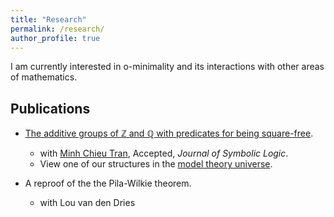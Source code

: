 ```yaml
---
title: "Research"
permalink: /research/
author_profile: true
---
```


I am currently interested in o-minimality and its interactions with other areas of mathematics.

## Publications
   * <a href="https://arxiv.org/abs/1707.00096" target="_blank"> The additive groups of ℤ and ℚ with predicates for being square-free</a>.
        * with <a href="https://faculty.math.illinois.edu/~mctran2/" target="_blank"> Minh Chieu Tran</a>, Accepted, <i>Journal of Symbolic Logic</i>.
        * View one of our structures in the <a href="http://forkinganddividing.com/#_02_54" target="blank"> model theory universe</a>.
        
   * A reproof of the the Pila-Wilkie theorem.
        * with Lou van den Dries    
